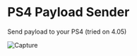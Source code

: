 # PS4 Payload Sender
Send payload to your PS4 (tried on 4.05)

![Capture](https://image.noelshack.com/fichiers/2017/52/1/1514200744-capture.png)
